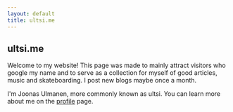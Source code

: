 ```yaml
---
layout: default
title: ultsi.me
---
```


## ultsi.me

Welcome to my website! This page was made to mainly attract visitors who google my name and to serve as a collection for myself of good articles, music and skateboarding. I post new blogs maybe once a month.

I'm Joonas Ulmanen, more commonly known as ultsi. You can learn more about me on the [profile](/pages/profile.html) page.